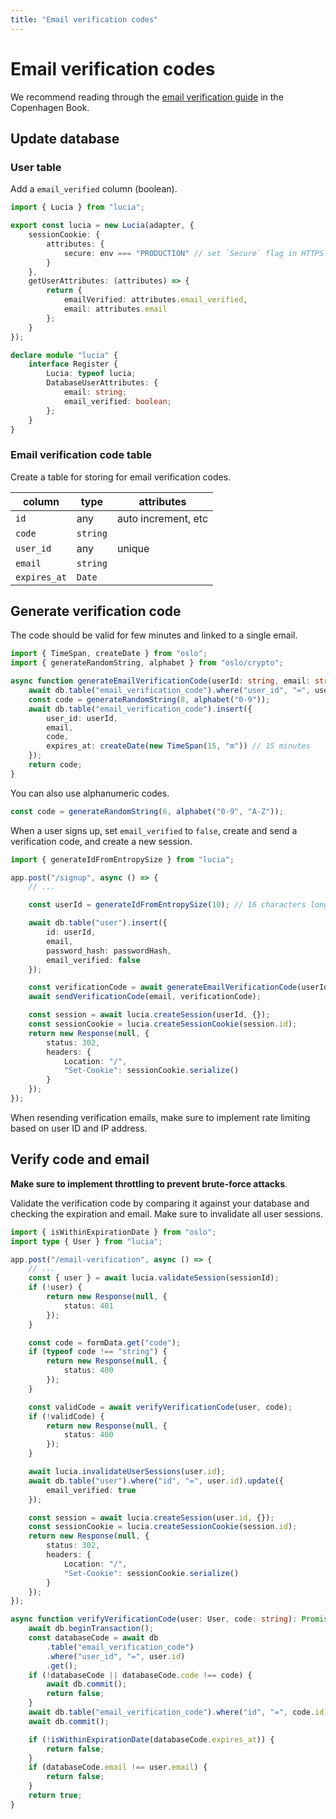 ```yaml
---
title: "Email verification codes"
---
```


# Email verification codes

We recommend reading through the [email verification guide](https://thecopenhagenbook.com/email-verification) in the Copenhagen Book.

## Update database

### User table

Add a `email_verified` column (boolean).

```ts
import { Lucia } from "lucia";

export const lucia = new Lucia(adapter, {
	sessionCookie: {
		attributes: {
			secure: env === "PRODUCTION" // set `Secure` flag in HTTPS
		}
	},
	getUserAttributes: (attributes) => {
		return {
			emailVerified: attributes.email_verified,
			email: attributes.email
		};
	}
});

declare module "lucia" {
	interface Register {
		Lucia: typeof lucia;
		DatabaseUserAttributes: {
			email: string;
			email_verified: boolean;
		};
	}
}
```

### Email verification code table

Create a table for storing for email verification codes.

| column       | type     | attributes          |
| ------------ | -------- | ------------------- |
| `id`         | any      | auto increment, etc |
| `code`       | `string` |                     |
| `user_id`    | any      | unique              |
| `email`      | `string` |                     |
| `expires_at` | `Date`   |                     |

## Generate verification code

The code should be valid for few minutes and linked to a single email.

```ts
import { TimeSpan, createDate } from "oslo";
import { generateRandomString, alphabet } from "oslo/crypto";

async function generateEmailVerificationCode(userId: string, email: string): Promise<string> {
	await db.table("email_verification_code").where("user_id", "=", userId).deleteAll();
	const code = generateRandomString(8, alphabet("0-9"));
	await db.table("email_verification_code").insert({
		user_id: userId,
		email,
		code,
		expires_at: createDate(new TimeSpan(15, "m")) // 15 minutes
	});
	return code;
}
```

You can also use alphanumeric codes.

```ts
const code = generateRandomString(6, alphabet("0-9", "A-Z"));
```

When a user signs up, set `email_verified` to `false`, create and send a verification code, and create a new session.

```ts
import { generateIdFromEntropySize } from "lucia";

app.post("/signup", async () => {
	// ...

	const userId = generateIdFromEntropySize(10); // 16 characters long

	await db.table("user").insert({
		id: userId,
		email,
		password_hash: passwordHash,
		email_verified: false
	});

	const verificationCode = await generateEmailVerificationCode(userId, email);
	await sendVerificationCode(email, verificationCode);

	const session = await lucia.createSession(userId, {});
	const sessionCookie = lucia.createSessionCookie(session.id);
	return new Response(null, {
		status: 302,
		headers: {
			Location: "/",
			"Set-Cookie": sessionCookie.serialize()
		}
	});
});
```

When resending verification emails, make sure to implement rate limiting based on user ID and IP address.

## Verify code and email

**Make sure to implement throttling to prevent brute-force attacks**.

Validate the verification code by comparing it against your database and checking the expiration and email. Make sure to invalidate all user sessions.

```ts
import { isWithinExpirationDate } from "oslo";
import type { User } from "lucia";

app.post("/email-verification", async () => {
	// ...
	const { user } = await lucia.validateSession(sessionId);
	if (!user) {
		return new Response(null, {
			status: 401
		});
	}

	const code = formData.get("code");
	if (typeof code !== "string") {
		return new Response(null, {
			status: 400
		});
	}

	const validCode = await verifyVerificationCode(user, code);
	if (!validCode) {
		return new Response(null, {
			status: 400
		});
	}

	await lucia.invalidateUserSessions(user.id);
	await db.table("user").where("id", "=", user.id).update({
		email_verified: true
	});

	const session = await lucia.createSession(user.id, {});
	const sessionCookie = lucia.createSessionCookie(session.id);
	return new Response(null, {
		status: 302,
		headers: {
			Location: "/",
			"Set-Cookie": sessionCookie.serialize()
		}
	});
});

async function verifyVerificationCode(user: User, code: string): Promise<boolean> {
	await db.beginTransaction();
	const databaseCode = await db
		.table("email_verification_code")
		.where("user_id", "=", user.id)
		.get();
	if (!databaseCode || databaseCode.code !== code) {
		await db.commit();
		return false;
	}
	await db.table("email_verification_code").where("id", "=", code.id).delete();
	await db.commit();

	if (!isWithinExpirationDate(databaseCode.expires_at)) {
		return false;
	}
	if (databaseCode.email !== user.email) {
		return false;
	}
	return true;
}
```
